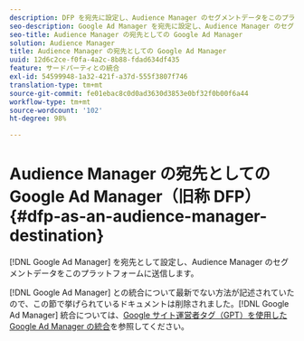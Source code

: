 ```yaml
---
description: DFP を宛先に設定し、Audience Manager のセグメントデータをこのプラットフォームに送信します。
seo-description: Google Ad Manager を宛先に設定し、Audience Manager のセグメントデータをこのプラットフォームに送信します。
seo-title: Audience Manager の宛先としての Google Ad Manager
solution: Audience Manager
title: Audience Manager の宛先としての Google Ad Manager
uuid: 12d6c2ce-f0fa-4a2c-8b88-fdad634df435
feature: サードパーティとの統合
exl-id: 54599948-1a32-421f-a37d-555f3807f746
translation-type: tm+mt
source-git-commit: fe01ebac8c0d0ad3630d3853e0bf32f0b00f6a44
workflow-type: tm+mt
source-wordcount: '102'
ht-degree: 98%

---
```


# Audience Manager の宛先としての Google Ad Manager（旧称 DFP） {#dfp-as-an-audience-manager-destination}

[!DNL Google Ad Manager] を宛先として設定し、Audience Manager のセグメントデータをこのプラットフォームに送信します。

[!DNL Google Ad Manager] との統合について最新でない方法が記述されていたので、この節で挙げられているドキュメントは削除されました。[!DNL Google Ad Manager] 統合については、[Google サイト運営者タグ（GPT）を使用した Google Ad Manager の統合](../integration/gpt-aam-destination/gpt-aam-requirements.md)を参照してください。

